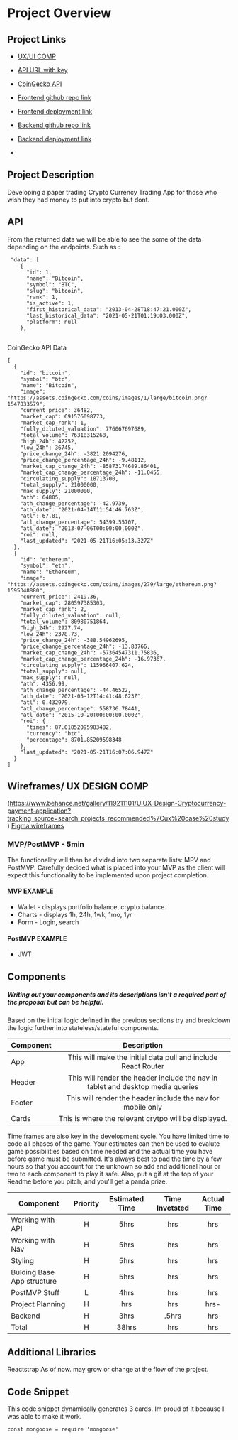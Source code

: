 # Project Overview

## Project Links
- [UX/UI COMP](https://www.behance.net/gallery/119211101/UIUX-Design-Cryptocurrency-payment-application?tracking_source=search_projects_recommended%7Cux%20case%20study)

- [API URL with key](https://pro-api.coinmarketcap.com/v1/cryptocurrency/map?CMC_PRO_API_KEY=c5d6dda1-a1ed-43ac-9a0c-6f4d7e6227a6)

- [CoinGecko API](https://api.coingecko.com/api/v3/coins/markets?vs_currency=usd&ids=bitcoin%2C%20ethereum&order=market_cap_desc&per_page=100&page=1&sparkline=false)

- [ Frontend github repo link](https://github.com/BPdg06/cryptoApp_frontend/tree/dev)
- [Frontend deployment link](https://mystifying-villani-51e1b2.netlify.app/)

- [ Backend github repo link](https://github.com/taylorhughes291/crypto-backend/tree/dev)
- [ Backend deployment link](https://crypto-backend-project3.herokuapp.com/)
- 

## Project Description

Developing a paper trading Crypto Currency Trading App for those who wish they had money to put into crypto but dont. 

## API

From the returned data we will be able to see the some of the data depending on the endpoints. Such as :


```
 "data": [
    {
      "id": 1,
      "name": "Bitcoin",
      "symbol": "BTC",
      "slug": "bitcoin",
      "rank": 1,
      "is_active": 1,
      "first_historical_data": "2013-04-28T18:47:21.000Z",
      "last_historical_data": "2021-05-21T01:19:03.000Z",
      "platform": null
    },
         
```

CoinGecko API Data
```
[
  {
    "id": "bitcoin",
    "symbol": "btc",
    "name": "Bitcoin",
    "image": "https://assets.coingecko.com/coins/images/1/large/bitcoin.png?1547033579",
    "current_price": 36482,
    "market_cap": 691576098773,
    "market_cap_rank": 1,
    "fully_diluted_valuation": 776067697689,
    "total_volume": 76318315268,
    "high_24h": 42252,
    "low_24h": 36745,
    "price_change_24h": -3821.2094276,
    "price_change_percentage_24h": -9.48112,
    "market_cap_change_24h": -85873174689.86401,
    "market_cap_change_percentage_24h": -11.0455,
    "circulating_supply": 18713700,
    "total_supply": 21000000,
    "max_supply": 21000000,
    "ath": 64805,
    "ath_change_percentage": -42.9739,
    "ath_date": "2021-04-14T11:54:46.763Z",
    "atl": 67.81,
    "atl_change_percentage": 54399.55707,
    "atl_date": "2013-07-06T00:00:00.000Z",
    "roi": null,
    "last_updated": "2021-05-21T16:05:13.327Z"
  },
  {
    "id": "ethereum",
    "symbol": "eth",
    "name": "Ethereum",
    "image": "https://assets.coingecko.com/coins/images/279/large/ethereum.png?1595348880",
    "current_price": 2419.36,
    "market_cap": 280597385303,
    "market_cap_rank": 2,
    "fully_diluted_valuation": null,
    "total_volume": 80980751864,
    "high_24h": 2927.74,
    "low_24h": 2378.73,
    "price_change_24h": -388.54962695,
    "price_change_percentage_24h": -13.83766,
    "market_cap_change_24h": -57364547311.75836,
    "market_cap_change_percentage_24h": -16.97367,
    "circulating_supply": 115966407.624,
    "total_supply": null,
    "max_supply": null,
    "ath": 4356.99,
    "ath_change_percentage": -44.46522,
    "ath_date": "2021-05-12T14:41:48.623Z",
    "atl": 0.432979,
    "atl_change_percentage": 558736.78441,
    "atl_date": "2015-10-20T00:00:00.000Z",
    "roi": {
      "times": 87.01852095983482,
      "currency": "btc",
      "percentage": 8701.85209598348
    },
    "last_updated": "2021-05-21T16:07:06.947Z"
  }
]
```


## Wireframes/ UX DESIGN COMP
(https://www.behance.net/gallery/119211101/UIUX-Design-Cryptocurrency-payment-application?tracking_source=search_projects_recommended%7Cux%20case%20study)
[Figma wireframes](https://www.figma.com/file/VpndDHiNv65YIYEUZQ4wD7/Wireframing-(Copy)?node-id=11196%3A441)




### MVP/PostMVP - 5min

The functionality will then be divided into two separate lists: MPV and PostMVP.  Carefully decided what is placed into your MVP as the client will expect this functionality to be implemented upon project completion.  

#### MVP EXAMPLE
- Wallet - displays portfolio balance, crypto balance.
- Charts - displays 1h, 24h, 1wk, 1mo, 1yr
- Form - Login, search 



#### PostMVP EXAMPLE

- JWT

## Components
##### Writing out your components and its descriptions isn't a required part of the proposal but can be helpful.

Based on the initial logic defined in the previous sections try and breakdown the logic further into stateless/stateful components. 

| Component | Description | 
| --- | :---: |  
| App | This will make the initial data pull and include React Router| 
| Header | This will render the header include the nav in tablet and desktop media queries| 
| Footer | This will render the header include the nav for mobile only | 
| Cards | This is where the relevant crytpo will be displayed.| 


Time frames are also key in the development cycle.  You have limited time to code all phases of the game.  Your estimates can then be used to evalute game possibilities based on time needed and the actual time you have before game must be submitted. It's always best to pad the time by a few hours so that you account for the unknown so add and additional hour or two to each component to play it safe. Also, put a gif at the top of your Readme before you pitch, and you'll get a panda prize.

| Component | Priority | Estimated Time | Time Invetsted | Actual Time |
| --- | :---: |  :---: | :---: | :---: |
| Working with API | H | 5hrs| hrs | hrs |
| Working with Nav | H | 5hrs| hrs | hrs |
| Styling | H | 5hrs | hrs | hrs |
| Bulding Base App structure| H | 5hrs | hrs | hrs |
| PostMVP Stuff| L | 4hrs | hrs | hrs |
| Project Planning | H | hrs | hrs | hrs- |
| Backend | H | 3hrs | .5hrs | hrs |
| Total | H | 38hrs| hrs | hrs |

## Additional Libraries
Reactstrap
As of now. may grow or change at the flow of the project.

## Code Snippet

This code snippet dynamically generates 3 cards. Im proud of it because I was able to make it work.

```
const mongoose = require 'mongoose'
```
